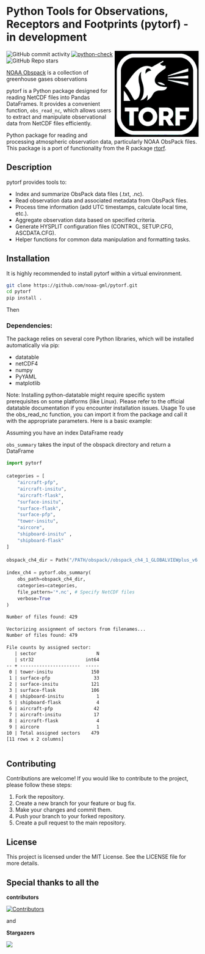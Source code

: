 # Python Tools for Observations, Receptors and Footprints (pytorf) - in development

<img src="https://github.com/noaa-gml/rtorf/blob/main/man/figures/logo.png?raw=true" align="right" alt="" width="220" />

![GitHub commit activity](https://img.shields.io/github/commit-activity/y/noaa-gml/pytorf)
[![python-check](https://github.com/noaa-gml/pytorf/actions/workflows/python-app.yml/badge.svg)](https://github.com/noaa-gml/pytorf/actions/workflows/python-app.yml)
![GitHub Repo stars](https://img.shields.io/github/stars/noaa-gml/pytorf)

[NOAA Obspack](https://gml.noaa.gov/ccgg/obspack/) is a collection of greenhouse gases observations

pytorf is a Python package designed for reading NetCDF files into Pandas DataFrames. It provides a convenient function, `obs_read_nc`, which allows users to extract and manipulate observational data from NetCDF files efficiently.

Python package for reading and processing atmospheric observation data, particularly NOAA ObsPack files. This package is a port of functionality from the R package [rtorf](https://github.com/noaa-gml/rtorf).

## Description
pytorf provides tools to:

- Index and summarize ObsPack data files (.txt, .nc).
- Read observation data and associated metadata from ObsPack files.
- Process time information (add UTC timestamps, calculate local time, etc.).
- Aggregate observation data based on specified criteria.
- Generate HYSPLIT configuration files (CONTROL, SETUP.CFG, ASCDATA.CFG).
- Helper functions for common data manipulation and formatting tasks.

## Installation

It is highly recommended to install pytorf within a virtual environment.


```bash
git clone https://github.com/noaa-gml/pytorf.git
cd pytorf
pip install .
```
Then

### Dependencies:

The package relies on several core Python libraries, which will be installed automatically via pip:

- datatable
- netCDF4
- numpy
- PyYAML
- matplotlib

Note: Installing python-datatable might require specific system prerequisites on some platforms (like Linux). Please refer to the official datatable documentation if you encounter installation issues.
Usage
To use the obs_read_nc function, you can import it from the package and call it with the appropriate parameters. Here is a basic example:

Assuming you have an index DataFrame ready

`obs_summary` takes the input of the obspack directory and return a DataFrame


```python
import pytorf

categories = [
    "aircraft-pfp",
    "aircraft-insitu", 
    "aircraft-flask",
    "surface-insitu", 
    "surface-flask",
    "surface-pfp",
    "tower-insitu",
    "aircore",
    "shipboard-insitu" , 
    "shipboard-flask"
]

obspack_ch4_dir = Path("/PATH/obspack//obspack_ch4_1_GLOBALVIEWplus_v6.0_2023-12-01/data/nc")

index_ch4 = pytorf.obs_summary(
    obs_path=obspack_ch4_dir,
    categories=categories,
    file_pattern='*.nc', # Specify NetCDF files
    verbose=True
)

```
```
Number of files found: 429

Vectorizing assignment of sectors from filenames...
Number of files found: 479

File counts by assigned sector:
   | sector                      N
   | str32                   int64
-- + ----------------------  -----
 0 | tower-insitu              150
 1 | surface-pfp                33
 2 | surface-insitu            121
 3 | surface-flask             106
 4 | shipboard-insitu            1
 5 | shipboard-flask             4
 6 | aircraft-pfp               42
 7 | aircraft-insitu            17
 8 | aircraft-flask              4
 9 | aircore                     1
10 | Total assigned sectors    479
[11 rows x 2 columns]


```


## Contributing

Contributions are welcome! If you would like to contribute to the project, please follow these steps:

1. Fork the repository.
2. Create a new branch for your feature or bug fix.
3. Make your changes and commit them.
4. Push your branch to your forked repository.
5. Create a pull request to the main repository.

## License

This project is licensed under the MIT License. See the LICENSE file for more details.


## Special thanks to all the 

**contributors**

[![Contributors](https://contrib.rocks/image?repo=noaa-gml/pytorf)](https://github.com/noaa-gml/pytorf/graphs/contributors)

and

**Stargazers**

<p>
  <a href="https://github.com/noaa-gml/pytorf/stargazers">
    <img src="http://reporoster.com/stars/dark/noaa-gml/pytorf"/>
  </a>
</p>

